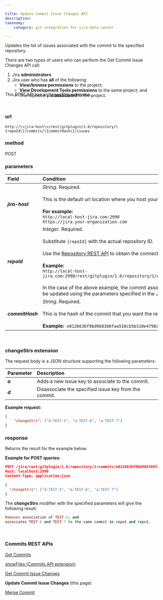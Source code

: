 ```yaml
---

title: Update Commit Issue Changes API
description:
taxonomy:
    category: git-integration-for-jira-data-center

---
```


Updates the list of issues associated with the commit to the specified repository.

<div class="bbb-callout bbb--info">
    <div class="irow">
    <div class="ilogobox">
        <span class="logoimg"></span>
    </div>
    <div class="imsgbox">
        There are two types of users who can perform the Get Commit Issue Changes API call:
        <ol style='margin-bottom:-20px'>
            <li>Jira <b>administrators</b></li>
            <li>Jira user who has <b>all</b> of the following:
                <ul>
                    <li><b>View/browse permissions</b> to the project;</li>
                    <li><b>View Development Tools permissions</b> to the same project; and</li>
                    <li>The repository is <b>associated</b> to the project.</li>
                </ul>
            </li>
        </ol>
    </div>
    </div>
</div>

<div class="bbb-callout bbb--info">
    <div class="irow">
    <div class="ilogobox">
        <span class="logoimg"></span>
    </div>
    <div class="imsgbox">
        This REST API has a <a href='#changestrs-extension'>changeStrs</a> extension.
    </div>
    </div>
</div>

&nbsp;

### url
`http://\<jira-host\>/rest/gitplugin/1.0/repository/\{repoId\}/commits/\{commitHash\}/issues`

### method
POST

### parameters

| Field | Condition |
| :--- | :--- |
| _**jira-host**_ | _String_. Required.<br><br>This is the default url location where you host your Jira.<br><br>**For example:**<br>`http://local-host-jira.com:2990`<br>`https://jira.your-organization.com` |
| _**repoId**_ | _Integer_. Required.<br><br>Substitute `{repoId}` with the actual repository ID.<br><br>Use the [Repository REST API](/git-integration-for-jira-data-center/repository-api-gij-self-managed) to obtain the connected repositories' IDs.<br><br>**Example:**<br>`http://local-host-jira.com:2990/rest/gitplugin/1.0/repository/1/commit/e012663bf9bd968388faa510cb5b310e4798c512/issues`<br><br>In the case of the above example, the commit association(s) of the specified commit hash and repository will be updated using the parameters specified in the JSON request body. See [changeStrs](#changeStrs) parameter. |
| _**commitHash**_ | _String_. Required.<br><br>This is the hash of the commit that you want the results from.<br><br>**Example:**  `e012663bf9bd968388faa510cb5b310e4798c512` |

&nbsp;

### changeStrs extension

The request body is a JSON structure supporting the following parameters:

| Parameter | Description |
| :--- | :--- |
| _**a**_ | Adds a new issue key to associate to the commit. |
| _**d**_ | Disassociate the specified issue key from the commit. |

**Example request:**<br>
```json
{
    "changeStrs": ["d:TEST-5", "a:TEST-6", "a:TEST-7"]
}
```

### response
Returns the result for the example below.

**Example for POST queries:**<br>
```json
POST /jira/rest/gitplugin/1.0/repository/1/commits/e012663bf9bd968388faa510cb5b310e4798c512/issues HTTP/1.1
Host: localhost:2990
Content-Type: application/json
 
{
  "changeStrs": ["d:TEST-5", "a:TEST-6", "a:TEST-7"]
}
```

The _**changeStrs**_ modifier with the specified parameters will give the following result:

```ruby
Removes association of TEST-5; and
associates TEST-6 and TEST-7 to the same commit in repo1 and repo2.
```

&nbsp;

### Commits REST APIs

[Get Commits](/git-integration-for-jira-data-center/get-Commits-gij-self-managed)

[showFiles (Commits API extension)](/git-integration-for-jira-data-center/)

[Get Commit Issue Changes](/git-integration-for-jira-data-center/get-commit-issue-changes-gij-self-managed)

**Update Commit Issue Changes** (this page)

[Merge Commit](/git-integration-for-jira-data-center/isMergeCommit-REST-API-gij-self-managed)

